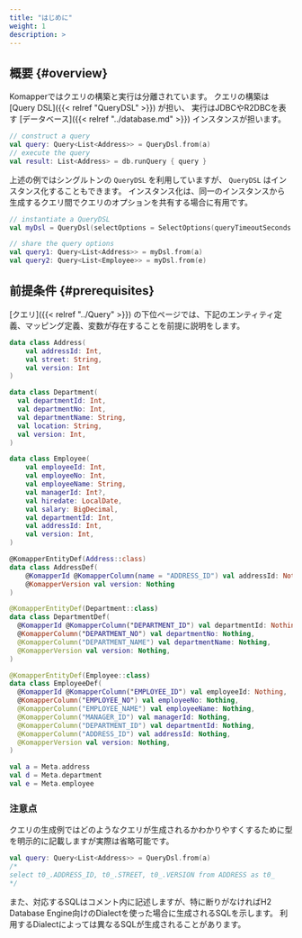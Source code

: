 ```yaml
---
title: "はじめに"
weight: 1
description: >
---
```


## 概要 {#overview}

Komapperではクエリの構築と実行は分離されています。
クエリの構築は [Query DSL]({{< relref "QueryDSL" >}}) が担い、
実行はJDBCやR2DBCを表す [データベース]({{< relref "../database.md" >}}) インスタンスが担います。

```kotlin
// construct a query
val query: Query<List<Address>> = QueryDsl.from(a)
// execute the query
val result: List<Address> = db.runQuery { query }
```

上述の例ではシングルトンの `QueryDSL` を利用していますが、 `QueryDSL` はインスタンス化することもできます。
インスタンス化は、同一のインスタンスから生成するクエリ間でクエリのオプションを共有する場合に有用です。

```kotlin
// instantiate a QueryDSL
val myDsl = QueryDsl(selectOptions = SelectOptions(queryTimeoutSeconds = 10))

// share the query options
val query1: Query<List<Address>> = myDsl.from(a)
val query2: Query<List<Employee>> = myDsl.from(e)
```

## 前提条件 {#prerequisites}

[クエリ]({{< relref "../Query" >}}) の下位ページでは、下記のエンティティ定義、マッピング定義、変数が存在することを前提に説明をします。

```kotlin
data class Address(
    val addressId: Int,
    val street: String,
    val version: Int
)

data class Department(
  val departmentId: Int,
  val departmentNo: Int,
  val departmentName: String,
  val location: String,
  val version: Int,
)

data class Employee(
    val employeeId: Int,
    val employeeNo: Int,
    val employeeName: String,
    val managerId: Int?,
    val hiredate: LocalDate,
    val salary: BigDecimal,
    val departmentId: Int,
    val addressId: Int,
    val version: Int,
)

@KomapperEntityDef(Address::class)
data class AddressDef(
    @KomapperId @KomapperColumn(name = "ADDRESS_ID") val addressId: Nothing,
    @KomapperVersion val version: Nothing
)

@KomapperEntityDef(Department::class)
data class DepartmentDef(
  @KomapperId @KomapperColumn("DEPARTMENT_ID") val departmentId: Nothing,
  @KomapperColumn("DEPARTMENT_NO") val departmentNo: Nothing,
  @KomapperColumn("DEPARTMENT_NAME") val departmentName: Nothing,
  @KomapperVersion val version: Nothing,
)

@KomapperEntityDef(Employee::class)
data class EmployeeDef(
  @KomapperId @KomapperColumn("EMPLOYEE_ID") val employeeId: Nothing,
  @KomapperColumn("EMPLOYEE_NO") val employeeNo: Nothing,
  @KomapperColumn("EMPLOYEE_NAME") val employeeName: Nothing,
  @KomapperColumn("MANAGER_ID") val managerId: Nothing,
  @KomapperColumn("DEPARTMENT_ID") val departmentId: Nothing,
  @KomapperColumn("ADDRESS_ID") val addressId: Nothing,
  @KomapperVersion val version: Nothing,
)

val a = Meta.address
val d = Meta.department
val e = Meta.employee
```

### 注意点

クエリの生成例ではどのようなクエリが生成されるかわかりやすくするために型を明示的に記載しますが実際は省略可能です。

```kotlin
val query: Query<List<Address>> = QueryDsl.from(a)
/*
select t0_.ADDRESS_ID, t0_.STREET, t0_.VERSION from ADDRESS as t0_
*/
```

また、対応するSQLはコメント内に記述しますが、特に断りがなければH2 Database Engine向けのDialectを使った場合に生成されるSQLを示します。
利用するDialectによっては異なるSQLが生成されることがあります。
